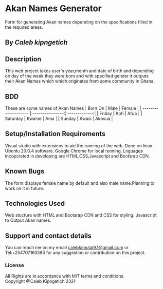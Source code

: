 # Akan Names Generator
Form for generating Akan names depending on the specifications filled in the required areas.

## By *Caleb kipngetich*
## Description
This web project takes user's year,month and date of birth and depending on day of the week they were born and with specified gender it outputs their Akan Names which which originates from some community in Ghana.
## BDD
These are some names of Akan Names
| Born On              | Male             | Female        |
| -------------------- |:----------------:|:-------------:|
| Friday               | Kofi             | Afua          |
| Saturday             | Kwame            | Ama           |
| Sunday               | Kwasi            | Akosua        |


## Setup/Installation Requirements
Visual studio with extensions to aid the running of the web.
Done on linux Ubuntu 20.0.4 software.
Google Chrome for local running.
Lnguages incoporated in developing are HTML,CSS,Javascript and Bootsrap CDN.
## Known Bugs
 The form displays female name by default and also male name.Planning to work on it in future.

## Technologies Used
Web stucture with HTML and Bootsrap CDN and CSS for styling.
Javascript to Output Akan names.


## Support and contact details
You can reach me on my email calebkimutai97@gmail.com or <br> Tel:+254707160385 for any suggestion or contribution on this project. 
### License
 All Rights are in accordance with MIT terms and conditions.<br>
Copyright @Caleb Kipngetich 2021

